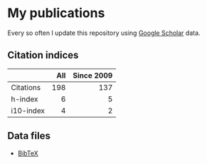 # My publications

Every so often I update this repository using [Google Scholar][1] data.

## Citation indices

|   | All | Since 2009 |
|---|----:|-----------:|
| Citations | 198 | 137 |
| h-index | 6 | 5 |
| i10-index | 4 | 2 |

## Data files

* [BibTeX][2]

[1]: http://scholar.google.co.uk/citations?user=lIcRrmQAAAAJ&hl=en
[2]: https://raw.githubusercontent.com/hainesr/publications/master/RobertHaines.bib
